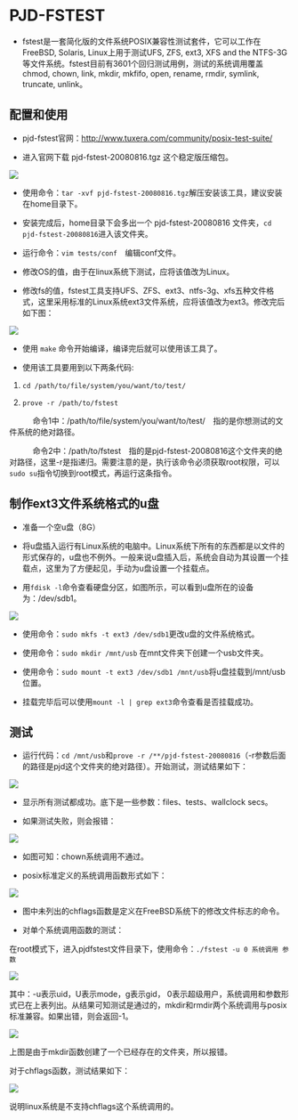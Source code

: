 # PJD-FSTEST #
- fstest是一套简化版的文件系统POSIX兼容性测试套件，它可以工作在FreeBSD, Solaris, Linux上用于测试UFS, ZFS, ext3, XFS and the NTFS-3G等文件系统。fstest目前有3601个回归测试用例，测试的系统调用覆盖chmod, chown, link, mkdir, mkfifo, open, rename, rmdir, symlink, truncate, unlink。

## 配置和使用 ##
- pjd-fstest官网：http://www.tuxera.com/community/posix-test-suite/

- 进入官网下载 pjd-fstest-20080816.tgz 这个稳定版压缩包。

![](http://i.imgur.com/Tsqtsp4.png)

- 使用命令：`tar -xvf pjd-fstest-20080816.tgz`解压安装该工具，建议安装在home目录下。

- 安装完成后，home目录下会多出一个  pjd-fstest-20080816 文件夹，`cd pjd-fstest-20080816`进入该文件夹。

- 运行命令：`vim tests/conf`　编辑conf文件。

- 修改OS的值，由于在linux系统下测试，应将该值改为Linux。

- 修改fs的值，fstest工具支持UFS、ZFS、ext3、ntfs-3g、xfs五种文件格式，这里采用标准的Linux系统ext3文件系统，应将该值改为ext3。修改完后如下图：

![](http://i.imgur.com/9GdGsAK.png)

- 使用 `make` 命令开始编译，编译完后就可以使用该工具了。

- 使用该工具要用到以下两条代码:

 1. `cd /path/to/file/system/you/want/to/test/`
 
 2. `prove -r /path/to/fstest`
 
　　　命令1中：/path/to/file/system/you/want/to/test/　指的是你想测试的文件系统的绝对路径。

　　　命令2中：/path/to/fstest　指的是pjd-fstest-20080816这个文件夹的绝对路径，这里-r是指递归。需要注意的是，执行该命令必须获取root权限，可以`sudo su`指令切换到root模式，再运行这条指令。
## 制作ext3文件系统格式的u盘 ##
- 准备一个空u盘（8G）

- 将u盘插入运行有Linux系统的电脑中。Linux系统下所有的东西都是以文件的形式保存的，u盘也不例外。一般来说u盘插入后，系统会自动为其设置一个挂载点，这里为了方便起见，手动为u盘设置一个挂载点。

- 用`fdisk -l`命令查看硬盘分区，如图所示，可以看到u盘所在的设备为：/dev/sdb1。

![](http://i.imgur.com/3FditPL.png)

- 使用命令：`sudo mkfs -t ext3 /dev/sdb1`更改u盘的文件系统格式。

- 使用命令：`sudo mkdir /mnt/usb` 在mnt文件夹下创建一个usb文件夹。

- 使用命令：`sudo mount -t ext3 /dev/sdb1 /mnt/usb`将u盘挂载到/mnt/usb位置。

- 挂载完毕后可以使用`mount -l | grep ext3`命令查看是否挂载成功。

## 测试 ##
- 运行代码：`cd /mnt/usb`和`prove -r /**/pjd-fstest-20080816`（-r参数后面的路径是pjd这个文件夹的绝对路径）。开始测试，测试结果如下：

![](http://i.imgur.com/1MZiFgl.png)

- 显示所有测试都成功。底下是一些参数：files、tests、wallclock secs。

- 如果测试失败，则会报错：

![](http://i.imgur.com/U56HRMU.png)

- 如图可知：chown系统调用不通过。

- posix标准定义的系统调用函数形式如下：

![](http://i.imgur.com/GxpoDuZ.png)

- 图中未列出的chflags函数是定义在FreeBSD系统下的修改文件标志的命令。

- 对单个系统调用函数的测试：

在root模式下，进入pjdfstest文件目录下，使用命令：`./fstest -u 0 系统调用 参数`

![](http://i.imgur.com/aYG0c5c.png)

其中：-u表示uid，U表示mode，g表示gid， 0表示超级用户，系统调用和参数形式已在上表列出。从结果可知测试是通过的，mkdir和rmdir两个系统调用与posix标准兼容。如果出错，则会返回-1。

![](http://i.imgur.com/CeqSafY.png)

上图是由于mkdir函数创建了一个已经存在的文件夹，所以报错。

对于chflags函数，测试结果如下：

![](http://i.imgur.com/teCsQUl.png)
 
说明linux系统是不支持chflags这个系统调用的。



